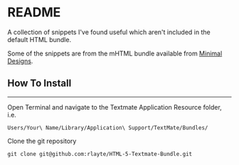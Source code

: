 
README
===

A collection of snippets I've found useful which aren't included in the default HTML bundle.

Some of the snippets are from the mHTML bundle available from [Minimal Designs](http://minimaldesign.net/downloads/tools/textmate-html-bundle).

## How To Install
-----------------

Open Terminal and navigate to the Textmate Application Resource folder, i.e.

`Users/Your\ Name/Library/Application\ Support/TextMate/Bundles/`

Clone the git repository

`git clone git@github.com:rlayte/HTML-5-Textmate-Bundle.git`

